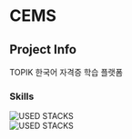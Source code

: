# CEMS
## Project Info
  TOPIK 한국어 자격증 학습 플랫폼 <br>
  
### Skills
![USED STACKS](https://skillicons.dev/icons?i=js,html,css,java,spring)<br>
![USED STACKS](https://skillicons.dev/icons?i=maven,gcp,git,python,mysql)

### 
